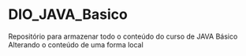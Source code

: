 # DIO_JAVA_Basico
Repositório para armazenar todo o conteúdo do curso de JAVA Básico  
Alterando o conteúdo de uma forma local